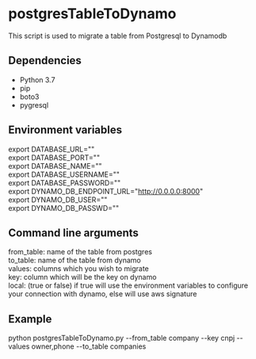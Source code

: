 # postgresTableToDynamo
This script is used to migrate a table from Postgresql to Dynamodb

## Dependencies
- Python 3.7  
- pip  
- boto3  
- pygresql  

## Environment variables
export DATABASE_URL=""  
export DATABASE_PORT=""  
export DATABASE_NAME=""  
export DATABASE_USERNAME=""  
export DATABASE_PASSWORD=""  
export DYNAMO_DB_ENDPOINT_URL="http://0.0.0.0:8000"  
export DYNAMO_DB_USER=""  
export DYNAMO_DB_PASSWD=""  

## Command line arguments
from_table: name of the table from postgres  
to_table: name of the table from dynamo  
values: columns which you wish to migrate  
key: column which will be the key on dynamo  
local: (true or false) if true will use the environment variables to configure your connection with dynamo, else will use aws signature  

## Example
python postgresTableToDynamo.py --from_table company --key cnpj --values owner,phone --to_table companies  
